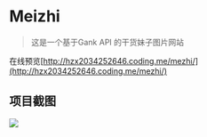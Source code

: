 # Meizhi
>这是一个基于Gank API 的干货妹子图片网站

在线预览[http://hzx2034252646.coding.me/mezhi/](http://hzx2034252646.coding.me/mezhi/)

## 项目截图
![](https://coding.net/u/hzx2034252646/p/meizhi/git/raw/master/screenshot/1.png)
